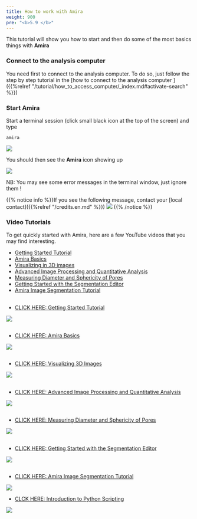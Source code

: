 ```yaml
---
title: How to work with Amira
weight: 900
pre: "<b>5.9 </b>"
---
```


This tutorial will show you how to start and then do some of the most basics things with **Amira** 

### Connect to the analysis computer

You need first to connect to the analysis computer. To do so, just follow the step by step tutorial in the 
[how to connect to the analysis computer ]({{%relref "/tutorial/how_to_access_computer/_index.md#activate-search" %}})

### Start Amira

Start a terminal session (click small black icon at the top of the screen) and type

```
amira
```

<img src='/tutorial/how_to_start_amira/images/start_amira.gif' />

You should then see the **Amira** icon showing up

<img src='/tutorial/how_to_start_amira/images/amira_startup.png' />

NB: You may see some error messages in the terminal window, just ignore them !

{{% notice info %}}If you see the following message, contact your [local contact]({{%relref "/credits.en.md" %}})
<img src='/tutorial/how_to_start_amira/images/amira_license_issue.png' />
{{% /notice %}}

### Video Tutorials

To get quickly started with Amira, here are a few YouTube videos that you may find interesting.

  - <a href="#tutorial_1">Getting Started Tutorial</a>
  - <a href="#tutorial_6">Amira Basics</a>
  - <a href="#tutorial_5">Visualizing in 3D images</a>
  - <a href="#tutorial_2">Advanced Image Processing and Quantitative Analysis</a>
  - <a href="#tutorial_3">Measuring Diameter and Sphericity of Pores</a>
  - <a href="#tutorial_4">Getting Started with the Segmentation Editor</a>
  - <a href="#tutorial_7">Amira Image Segmentation Tutorial</a>
 

<h2 id='tutorial_1'></h2>

 *  [CLICK HERE:  Getting Started Tutorial](https://www.youtube.com/watch?v=6S2bY_bGWcE&t=0s&index=8&list=PLEjx98sBUtaYpNCmiRI2OGxH-hHOIxCHU)
<img src='/tutorial/how_to_start_amira/images/amira_tutorial_strip_1.png' />
 
<h2 id='tutorial_6'></h2>

 *  [CLICK HERE: Amira Basics](https://www.youtube.com/watch?v=XOC0FD-Fpl0&list=PLEjx98sBUtaYpNCmiRI2OGxH-hHOIxCHU&index=5)
<img src='/tutorial/how_to_start_amira/images/amira_tutorial_strip_6.png' />

<h2 id='tutorial_5'></h2>

 *  [CLICK HERE: Visualizing 3D Images](https://www.youtube.com/watch?v=7XBGcW13PJw&amp=&index=11)
<img src='/tutorial/how_to_start_amira/images/amira_tutorial_strip_5.png' />

<h2 id='tutorial_2'></h2>

 *  [CLICK HERE: Advanced Image Processing and Quantitative Analysis](https://www.youtube.com/watch?v=YsOc5R80MFM&amp=&index=8)
<img src='/tutorial/how_to_start_amira/images/amira_tutorial_strip_2.png' />
 
<h2 id='tutorial_3'></h2>

 *  [CLICK HERE: Measuring Diameter and Sphericity of Pores](https://www.youtube.com/watch?v=3BylyURim-Q&amp=&index=9)
<img src='/tutorial/how_to_start_amira/images/amira_tutorial_strip_3.png' />
 
<h2 id='tutorial_4'></h2>

 *  [CLICK HERE: Getting Started with the Segmentation Editor](https://www.youtube.com/watch?v=L9tp7SQ0P1o&amp=&index=10)
<img src='/tutorial/how_to_start_amira/images/amira_tutorial_strip_4.png' />

<h2 id='tutorial_7'></h2>

 *  [CLICK HERE: Amira Image Segmentation Tutorial](https://www.youtube.com/watch?v=QfGmGFsTWdQ&amp=&index=6)
<img src='/tutorial/how_to_start_amira/images/amira_tutorial_strip_7.png' />

 *  [CLCK HERE: Introduction to Python Scripting](https://www.youtube.com/watch?v=tUlZFJj-aYs)
<img src='/tutorial/how_to_start_amira/images/amira_tutorial_strip_8.png' />

